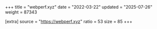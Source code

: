 +++
title = "webperf.xyz"
date = "2022-03-22"
updated = "2025-07-26"
weight = 87343

[extra]
source = "https://webperf.xyz"
ratio = 53
size = 85
+++
